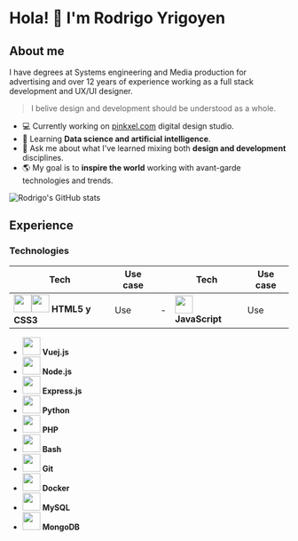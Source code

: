 # Hola! 🤙 I'm Rodrigo Yrigoyen

## About me

I have degrees at Systems engineering and Media production for advertising and over 12 years of experience working as a full stack development and UX/UI designer.

> I belive design and development should be understood as a whole.

- 💻 Currently working on [pinkxel.com](https://pinkxel.com) digital design studio.
- 🤖 Learning **Data science and artificial intelligence**.
- 🎨 Ask me about what I've learned mixing both **design and development** disciplines.
- 🌎 My goal is to **inspire the world** working with avant-garde technologies and trends.

![Rodrigo's GitHub stats](https://github-readme-stats.vercel.app/api?username=rodryg&show_icons=true&theme=radical)


## Experience
### Technologies

|  Tech | Use case | |  Tech | Use case |
| --- | --- | --- | --- | --- | 
| <img src="https://cdn.jsdelivr.net/gh/devicons/devicon/icons/html5/html5-plain-wordmark.svg"  width="32"/><img src="https://cdn.jsdelivr.net/gh/devicons/devicon/icons/css3/css3-plain-wordmark.svg"  width="32"/> **HTML5 y CSS3** | Use | - | <img src="https://cdn.jsdelivr.net/gh/devicons/devicon/icons/javascript/javascript-original.svg"  width="32"/> **JavaScript** | Use |
- <img src="https://cdn.jsdelivr.net/gh/devicons/devicon/icons/vuejs/vuejs-original.svg" width="32"/> **Vuej.js**
- <img src="https://cdn.jsdelivr.net/gh/devicons/devicon/icons/nodejs/nodejs-original.svg" width="32"/> **Node.js**
- <img src="https://cdn.jsdelivr.net/gh/devicons/devicon/icons/express/express-original.svg" width="32"/> **Express.js**
- <img src="https://cdn.jsdelivr.net/gh/devicons/devicon/icons/python/python-original.svg" width="32"/> **Python**
- <img src="https://cdn.jsdelivr.net/gh/devicons/devicon/icons/php/php-original.svg" width="32"/> **PHP**
- <img src="https://cdn.jsdelivr.net/gh/devicons/devicon/icons/bash/bash-original.svg" width="32"/> **Bash**
- <img src="https://cdn.jsdelivr.net/gh/devicons/devicon/icons/git/git-original.svg" width="32"/> **Git**
- <img src="https://cdn.jsdelivr.net/gh/devicons/devicon/icons/docker/docker-original.svg" width="32"/> **Docker**
- <img src="https://cdn.jsdelivr.net/gh/devicons/devicon/icons/mysql/mysql-original.svg" width="32"/> **MySQL**
- <img src="https://cdn.jsdelivr.net/gh/devicons/devicon/icons/mongodb/mongodb-original.svg" width="32"/> **MongoDB**

<!--
**rodryg/rodryg** is a ✨ _special_ ✨ repository because its `README.md` (this file) appears on your GitHub profile.

Here are some ideas to get you started:

- 🔭 I’m currently working on ...
- 🌱 I’m currently learning ...
- 👯 I’m looking to collaborate on ...
- 🤔 I’m looking for help with ...
- 💬 Ask me about ...
- 📫 How to reach me: ...
- 😄 Pronouns: ...
- ⚡ Fun fact: ...
-->
